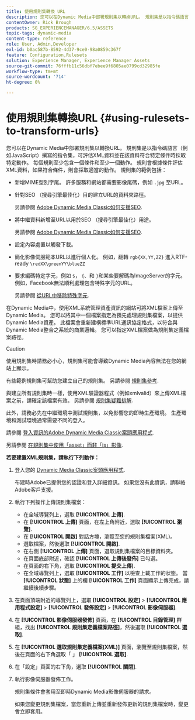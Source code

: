```yaml
---
title: 使用規則集轉換 URL
description: 您可以在Dynamic Media中部署規則集以轉換URL。 規則集是以指令碼語言（例如JavaScript）撰寫的指令集，可評估XML資料並在該資料符合特定條件時採取特定動作。
contentOwner: Rick Brough
products: SG_EXPERIENCEMANAGER/6.5/ASSETS
topic-tags: dynamic-media
content-type: reference
role: User, Admin,Developer
exl-id: b0ac587b-8592-4d37-9ce0-98a0859c367f
feature: Configuration,Rulesets
solution: Experience Manager, Experience Manager Assets
source-git-commit: 76fffb11c56dbf7ebee9f6805ae0799cd32985fe
workflow-type: tm+mt
source-wordcount: '714'
ht-degree: 0%

---
```


# 使用規則集轉換URL {#using-rulesets-to-transform-urls}

您可以在Dynamic Media中部署規則集以轉換URL。 規則集是以指令碼語言（例如JavaScript）撰寫的指令集，可評估XML資料並在該資料符合特定條件時採取特定動作。 每個規則至少包含一個條件和至少一個動作。 規則會根據條件評估XML資料，如果符合條件，則會採取適當的動作。 規則集的範例包括：

* 新增MIME型別字尾。 許多服務和網站都需要影像尾碼，例如 `.jpg` 至URL。
* 針對SEO （搜尋引擎最佳化）目的建立URL的資料夾路徑。

  另請參閱 [Adobe Dynamic Media Classic如何支援SEO](/help/assets/assets/s7_seo.pdf).

* 將中繼資料新增至URL以用於SEO （搜尋引擎最佳化）用途。

  另請參閱 [Adobe Dynamic Media Classic如何支援SEO](/help/assets/assets/s7_seo.pdf).

* 設定內容處置以觸發下載。
* 簡化影像伺服範本URL以進行個人化。 例如，翻轉 `rgb{XX,YY,ZZ}` 進入RTF-ready `\redXX\greenYY\blueZZ`

* 要求編碼特定字元，例如 `$`， `{`、和 `}`和某些要解碼為ImageServer的字元。 例如，Facebook無法順利處理包含特殊字元的URL。

  另請參閱 [從URL中移除特殊字元](https://helpx.adobe.com/experience-manager/scene7/kb/base/scene7-rulesets/remove-special-characters-urls.html).

在Dynamic Media中，使用XML系統管理資產資訊的網站可將XML檔案上傳至Dynamic Media。 您可以將其中一個檔案指定為預先處理規則集檔案，以提供Dynamic Media資產。 此檔案會重新建構標準URL通訊協定格式，以符合與Dynamic Media整合之系統的商業邏輯。 您可以指定XML檔案做為規則集定義檔案路徑。

>[!CAUTION]
>
>使用規則集時請務必小心，規則集可能會導致Dynamic Media內容無法在您的網站上顯示。

有些範例規則集可幫助您建立自己的規則集。
另請參閱 [規則集參考](https://experienceleague.adobe.com/docs/dynamic-media-developer-resources/image-serving-api/image-serving-api/rule-set-reference/c-rule-set-reference.html).

與建立所有規則集時一樣，使用XML驗證器程式（例如xmlvalid）來上傳XML檔案之前，請確定該檔案有效。
另請參閱 [規則集疑難排解](https://helpx.adobe.com/experience-manager/scene7/kb/base/scene7-rulesets/scene7-ruleset-troubleshooting.html).

此外，請務必先在中繼環境中測試規則集，以免影響您的即時生產環境。
生產環境和測試環境通常需要不同的登入。

請參閱 [登入資訊的Adobe Dynamic Media Classic案頭應用程式](https://experienceleague.adobe.com/docs/dynamic-media-classic/using/getting-started/signing-out.html#sign-in-dmc-app).

<!-- OBSOLETE INFORMATION * **NA staging environment** login page: [https://s7sps1-staging.scene7.com/IpsWeb/](https://s7sps1-staging.scene7.com/IpsWeb/)
* **EMEA staging environment** login page: [https://s7sps3-staging.scene7.com/IpsWeb/](https://s7sps3-staging.scene7.com/IpsWeb/)
* **JAPAC staging environment** login page: [https://s7sps5-staging.scene7.com/IpsWeb/](https://s7sps5-staging.scene7.com/IpsWeb/) -->

另請參閱 [在規則集中使用「asset」而非「is」影像](https://helpx.adobe.com/experience-manager/scene7/kb/base/scene7-rulesets/ruleset-asset-instead-image.html).

**若要建置XML規則集，請執行下列動作：**

1. 登入您的 [Dynamic Media Classic案頭應用程式](https://experienceleague.adobe.com/docs/dynamic-media-classic/using/getting-started/signing-out.html#sign-in-dmc-app).

   布建時Adobe已提供您的認證和登入詳細資訊。 如果您沒有此資訊，請聯絡Adobe客戶支援。

1. 執行下列操作上傳規則集檔案：

   * 在全域導覽列上，選取 **[!UICONTROL 上傳]**.
   * 在 **[!UICONTROL 上傳]** 頁面，在左上角附近，選取 **[!UICONTROL 瀏覽]**.
   * 在 **[!UICONTROL 開啟]** 對話方塊，瀏覽至您的規則集檔案(XML)。
   * 選取檔案，然後選取 **[!UICONTROL 開啟]**.
   * 在右側 **[!UICONTROL 上傳]** 頁面，選取規則集檔案的目標資料夾。
   * 在頁面底部附近，確認 **[!UICONTROL 上傳後發佈]** 已勾選。
   * 在頁面的右下角，選取 **[!UICONTROL 提交上傳]**.
   * 在全域導覽列上，選取 **[!UICONTROL 工作]** 以檢查上載工作的狀態。 當 **[!UICONTROL 狀態]** 上的欄 **[!UICONTROL 工作]** 頁面顯示上傳完成，請繼續後續步驟。

1. 在頁面頂端附近的導覽列上，選取 **[!UICONTROL 設定]** > **[!UICONTROL 應用程式設定]** > **[!UICONTROL 發佈設定]** > **[!UICONTROL 影像伺服器]**.
1. 在 **[!UICONTROL 影像伺服器發佈]** 頁面，在 **[!UICONTROL 目錄管理]** 群組，找出 **[!UICONTROL 規則集定義檔案路徑]**，然後選取 **[!UICONTROL 選取]**.
1. 在 **[!UICONTROL 選取規則集定義檔案(XML)]** 頁面，瀏覽至規則集檔案，然後在頁面的右下角選取「 」 **[!UICONTROL 選取]**.
1. 在「設定」頁面的右下角，選取 **[!UICONTROL 關閉]**.
1. 執行影像伺服器發佈工作。

   規則集條件會套用至即時Dynamic Media影像伺服器的請求。

   如果您變更規則集檔案，當您重新上傳並重新發佈更新的規則集檔案時，變更會立即套用。
